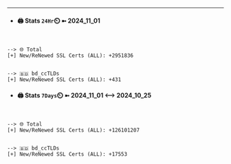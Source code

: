 

---
- #### 🖨️ **Stats** `24Hr`⏲️ ➼ 2024_11_01
```console


--> 🌐 Total
[+] New/ReNewed SSL Certs (ALL): +2951836


--> 🇧🇩 bd_ccTLDs
[+] New/ReNewed SSL Certs (ALL): +431

```

- #### 🖨️ **Stats** `7Days`⏲️ ➼ 2024_11_01 <--> 2024_10_25
```console


--> 🌐 Total
[+] New/ReNewed SSL Certs (ALL): +126101207


--> 🇧🇩 bd_ccTLDs
[+] New/ReNewed SSL Certs (ALL): +17553

```

